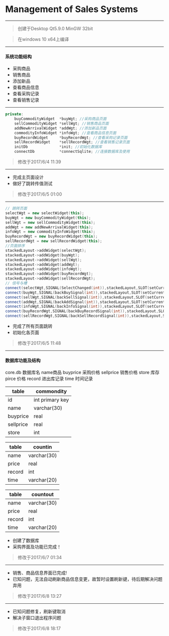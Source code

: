 # Management of Sales Systems

---

> 创建于Desktop Qt5.9.0 MinGW 32bit 

> 在windows 10 x64上编译
---
#### 系统功能结构
- 采购商品
- 销售商品
- 添加新品
- 查看商品信息
- 查看采购记录
- 查看销售记录

---
```cpp
private:
    buyCommodityWidget  *buyWgt; //采购商品页面
    sellCommodityWidget *sellWgt; //销售商品页面
    addNewArrivalWidget *addWgt; //添加新品页面
    commodityInfoWidget *infoWgt; //查看商品信息页面
    buyRecordWidget     *buyRecordWgt; //查看采购记录页面
    sellRecordWidget    *sellRecordWgt; //查看销售记录页面
    initDb              *init; //初始化数据库
    connectDb           *connectSqlite; //连接数据库及使用

```
> 修改于2017/6/4 11:39 

---
- 完成主页面设计
- 做好了跳转传值测试
> 修改于2017/6/5 01:00
---
```cpp
// 跳转页面
selectWgt = new selectWidget(this);
buyWgt = new buyCommodityWidget(this);
sellWgt = new sellCommodityWidget(this);
addWgt = new addNewArrivalWidget(this);
infoWgt = new commodityInfoWidget(this);
buyRecordWgt = new buyRecordWidget(this);
sellRecordWgt = new sellRecordWidget(this);
//页面排序
stackedLayout->addWidget(selectWgt);
stackedLayout->addWidget(buyWgt);
stackedLayout->addWidget(sellWgt);
stackedLayout->addWidget(addWgt);
stackedLayout->addWidget(infoWgt);
stackedLayout->addWidget(buyRecordWgt);
stackedLayout->addWidget(sellRecordWgt);
// 信号与槽
connect(selectWgt,SIGNAL(SelectChanged(int)),stackedLayout,SLOT(setCurrentIndex(int)));
connect(buyWgt,SIGNAL(backBuySignal(int)),stackedLayout,SLOT(setCurrentIndex(int)));
connect(sellWgt,SIGNAL(backSellSignal(int)),stackedLayout,SLOT(setCurrentIndex(int)));
connect(addWgt,SIGNAL(backAddSignal(int)),stackedLayout,SLOT(setCurrentIndex(int)));
connect(infoWgt,SIGNAL(backInfoSignal(int)),stackedLayout,SLOT(setCurrentIndex(int)));
connect(buyRecordWgt,SIGNAL(backBuyRecordSignal(int)),stackedLayout,SLOT(setCurrentIndex(int)));
connect(sellRecordWgt,SIGNAL(backSellRecordSignal(int)),stackedLayout,SLOT(setCurrentIndex(int)));
```

- 完成了所有页面跳转
- 初始化各页面
> 修改于2017/6/5 11:48
---
#### 数据库功能及结构
core.db 数据库名
name商品 buyprice 采购价格 sellprice 销售价格 store 库存 pirce 价格 record 进出库记录 time 时间记录

table|commondity
---|---
id |int primary key
name | varchar(30)
buyprice| real
sellprice|real
store|int

table|countin
---|---
name|varchar(30)
price|real
record|int
time|varchar(20)

table|countout
---|---
name|varchar(30)
price|real
record|int
time|varchar(20)

- 创建了数据库
- 采购界面及功能已完成！
> 修改于2017/6/7 01:34
---
- 销售、商品信息界面已完成!
- 已知问题，无法自动刷新商品信息变更，故暂时设置刷新键，待后期解决问题弃用
>修改于2017/6/8 13:27
---
- 已知问题修复，刷新键取消
- 解决子窗口退出程序问题
>修改于2017/6/8 18:17
